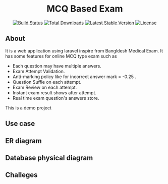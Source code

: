 <h1 align="center">MCQ Based Exam</h1>

<p align="center">
<a href="https://travis-ci.org/laravel/framework"><img src="https://travis-ci.org/laravel/framework.svg" alt="Build Status"></a>
<a href="https://packagist.org/packages/laravel/framework"><img src="https://poser.pugx.org/laravel/framework/d/total.svg" alt="Total Downloads"></a>
<a href="https://packagist.org/packages/laravel/framework"><img src="https://poser.pugx.org/laravel/framework/v/stable.svg" alt="Latest Stable Version"></a>
<a href="https://packagist.org/packages/laravel/framework"><img src="https://poser.pugx.org/laravel/framework/license.svg" alt="License"></a>
</p>

## About

It is a web application using laravel inspire from Bangldesh Medical Exam. It has some features for online MCQ type exam such as

- Each question may have multiple answers.
- Exam Attempt Validation.
- Anti-marking policy like for incorrect answer mark = -0.25 . 
- Question Suffle on each attempt.
- Exam Review on each attempt.
- Instant exam result shows after attempt.
- Real time exam question's answers store.

This is a demo project

## Use case

## ER diagram

## Database physical diagram

## Challeges
